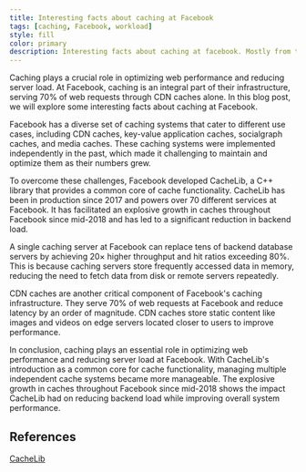 ```yaml
---
title: Interesting facts about caching at Facebook
tags: [caching, Facebook, workload]
style: fill
color: primary
description: Interesting facts about caching at facebook. Mostly from the paper on the cachelib library.
---
```

Caching plays a crucial role in optimizing web performance and reducing server load. At Facebook, caching is an integral part of their infrastructure, serving 70% of web requests through CDN caches alone. In this blog post, we will explore some interesting facts about caching at Facebook.

Facebook has a diverse set of caching systems that cater to different use cases, including CDN caches, key-value application caches, socialgraph caches, and media caches. These caching systems were implemented independently in the past, which made it challenging to maintain and optimize them as their numbers grew.

To overcome these challenges, Facebook developed CacheLib, a C++ library that provides a common core of cache functionality. CacheLib has been in production since 2017 and powers over 70 different services at Facebook. It has facilitated an explosive growth in caches throughout Facebook since mid-2018 and has led to a significant reduction in backend load.

A single caching server at Facebook can replace tens of backend database servers by achieving 20× higher throughput and hit ratios exceeding 80%. This is because caching servers store frequently accessed data in memory, reducing the need to fetch data from disk or remote servers repeatedly.

CDN caches are another critical component of Facebook's caching infrastructure. They serve 70% of web requests at Facebook and reduce latency by an order of magnitude. CDN caches store static content like images and videos on edge servers located closer to users to improve performance.

In conclusion, caching plays an essential role in optimizing web performance and reducing server load at Facebook. With CacheLib's introduction as a common core for cache functionality, managing multiple independent cache systems became more manageable. The explosive growth in caches throughout Facebook since mid-2018 shows the impact CacheLib had on reducing backend load while improving overall system performance.

## References
[CacheLib](https://www.usenix.org/conference/osdi20/presentation/berg)
